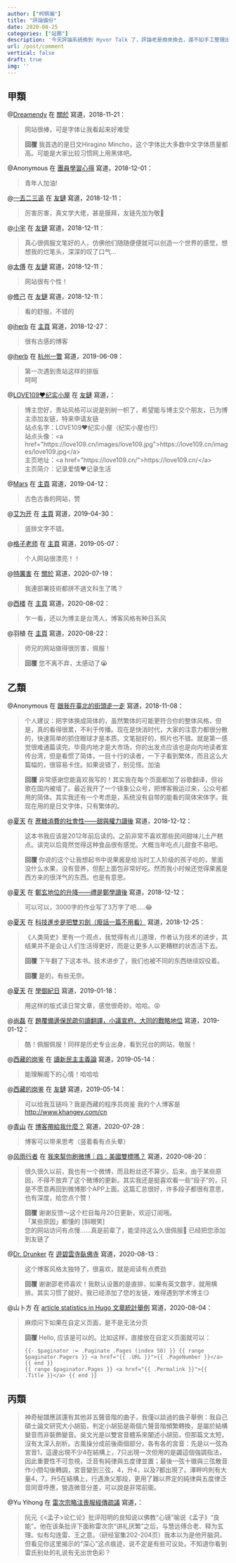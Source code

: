 ```yaml
---
author: ["柯棋瀚"]
title: "評論備份"
date: 2020-08-25
categories: ["站務"]
description: '今天評論系統換到 Hyvor Talk 了，評論老是換來換去，還不如手工整理出來備份好。'
url: /post/comment
vertical: false
draft: true
img: ''
---
```


## 甲類

@[Dreamendy](www.dreamendy.com) 在 [關於](/about) 寫道，2018-11-21：

> 网站很棒，可是字体让我看起来好难受
>
> **回覆** 我首选的是日文Hiragino Mincho，这个字体比大多数中文字体质量都高。可能是大家比较习惯网上用黑体吧。

@Anonymous 在 [團員學習心得](/post/137jlhx) 寫道，2018-12-01：

> 青年人加油!

@[一去二三遥](https://www.moonster.top) 在 [友鏈](/links) 寫道，2018-12-11：

> 厉害厉害，真文学大佬，甚是膜拜，友链先加为敬🙏

@[小宇](sunxyu.cn) 在 [友鏈](/links) 寫道，2018-12-11：

> 真心很佩服文笔好的人，仿佛他们随随便便就可以创造一个世界的感觉，想想我的烂笔头，深深的叹了口气…

@[太傅](taifua.com) 在 [友鏈](/links) 寫道，2018-12-11：

> 网站很有个性！

@[修己](ji.ci) 在 [友鏈](/links) 寫道，2018-12-11：

> 看的舒服，不错的

@[iherb](www.haobiaoke.com) 在 [主頁](/) 寫道，2018-12-27：

> 很有古感的博客

@[iherb](www.haobiaoke.com) 在 [杭州一瞥](/167) 寫道，2019-06-09：

> 第一次遇到贵站这样的排版<br>呵呵

@[LOVE109❤️纪实小屋](love109.cn) 在 [友鏈](/links) 寫道，：

> 博主您好，贵站风格可以说是别树一帜了，希望能与博主交个朋友，已为博主添加友链，特来申请友链<br>站点名字：LOVE109❤️纪实小屋（纪实小屋也行）<br>站点头像：<a href=\"https:\/\/love109.cn\/images\/love109.jpg\">https:\/\/love109.cn\/images\/love109.jpg<\/a><br>主页地址：<a href=\"https:\/\/love109.cn\/\">https:\/\/love109.cn\/<\/a><br>主页简介：记录爱情❤️记录生活

@[Mars](www.yanshihua.com) 在 [主頁](/) 寫道，2019-04-12：

> 古色古香的网站，赞

@[艾为开](www.aiweikai.com) 在 [主頁](/) 寫道，2019-04-30：

> 竖排文字不错。

@[格子老师](www.qian.lu) 在 [主頁](/) 寫道，2019-05-07：

> 个人网站很漂亮！！


@[特厲害](www.telihai.com) 在 [關於](/about) 寫道，2020-07-19：

> 我連部署技術都拼不過文科生了嗎？


@[西楼](http://www.westtower.cn/) 在 [主頁](/) 寫道，2020-08-02：

> 乍一看，还以为博主是台湾人，博客风格有种日系风

@羽植 在 [主頁](/) 寫道，2020-08-22：

> 师兄的网站做得很厉害，佩服！
> 
> **回覆** 您不离不弃，太感动了😭

## 乙類


@Anonymous 在 [跟我在臺北的街頭走一走](/blog/2017/10/27/tdbw.html) 寫道，2018-11-08：

> 个人建议：把字体换成简体的，虽然繁体的可能更符合你的整体风格，但是，真的看得很累，不利于传播。现在是快消时代，大家的注意力都很分散的，快速简单的抓住眼球才是本质。文笔挺好的，照片也不错。就是第一感觉很难通篇读完。毕竟内地才是大市场，你的出发点应该也是向内地读者宣传台湾，但是看惯了简体，一目十行的读者，一下子看到繁体，而且这么大篇幅的，很容易卡住。如果说错了，别见怪。加油
>
> **回覆** 非常感谢您能喜欢我写的！其实我在每个页面都加了谷歌翻译，但谷歌在国内被墙了。最近我开了一个镜象公众号，把博客搬运过来，公众号都用的简体。其实我还有一个考虑是，系统没有自带的能看的简体宋体字。我现在用的是日文字体，只有繁体的。

@[夏天](xiatian.name) 在 [蔗糖消費的社會性——甜與權力讀後](/139) 寫道，2018-12-12：

> 这本书我应该是2012年前后读的。之前非常不喜欢那些民间甜味儿土产糕点。读完以后竟然觉得这种食品很有感觉。大概当年吃点儿甜食不易吧。
>
> **回覆** 你说的这个让我想起书中说果酱是给当时工人阶级的孩子吃的，里面没什么水果，没有营养，但配上面包非常好吃。然而我小时候还觉得果酱是西方来的很洋气的东西。也是有意思。

@[夏天](xiatian.name) 在 [鄭玄地位的升降——禮是鄭學讀後](/143) 寫道，2018-12-12：

> 可以可以，3000字的作业写了3万字了吧…..😂

@[夏天](xiatian.name) 在 [科技進步是把雙刃劍（廢話一篇不用看）](/146) 寫道，2018-12-25：

> 《人类简史》里有一个观点，我觉得有点儿道理，作者认为技术的进步，其结果并不是会让人们生活得更好，而是让更多人以更糟糕的状态活下去。
>
> **回覆** 下午翻了下这本书。技术进步了，我们也被不同的东西继续奴役着。
>
> **回覆** 是的，有些无奈。

@[夏天](xiatian.name) 在 [學御紀日](/154) 寫道，2019-01-18：

> 用这样的版式读日常文章，感觉很奇妙。哈哈。😝

@[尚磊](shanglei.net) 在 [題覆備邊保民疏句讀翻譯，小議宣府、大同的戰略地位](/155) 寫道，2019-01-12：

> 酷！佩服佩服！同样是历史专业出身，看到兄台的网站，敬服！

@[西藏的岗鉴](www.khangey.com/cn) 在 [讀新民主主義論](/post/130xbmb) 寫道，2019-05-14：

> 能理解阁下的心情！哈哈哈

@[西藏的岗鉴](www.khangey.com/cn) 在 [友鏈](/links) 寫道，2019-05-14：

> 可以给我互链吗？我是西藏的程序员岗鉴 我的个人博客是<a href="http://www.khangey.com/cn">http://www.khangey.com/cn</a>

@[青山](www.huhexian.com) 在 [博客帶給我什麼？](/post/258-whyblogging) 寫道，2020-07-28：

> 博客可以带来思考（竖着看有点头晕）

@[风雨行者](stuit.cn) 在 [我來幫你刷微博｜四：美國雙標嗎？](/net/news-4) 寫道，2020-08-20：

> 很久很久以前，我也有一个微博，而且粉丝还不算少。后来，由于某些原因，不得不放弃了这个微博的更新。其实我还是挺喜欢看一些“段子”的，只是不愿意再回到微博那个APP上面。这篇汇总很好，许多段子都很有意思，也有深度，给您点个赞！
>
> **回覆** 谢谢反馈～这个栏目每月20日更新，欢迎订阅哦。   
> 「某些原因」都懂的 [斜眼笑]   
> 您的网站访问有点慢……真是前辈了，能坚持这么久很佩服💪 已经把您添加到友链了

@[Dr. Drunker](blog.shaoxiao.net) 在 [遊碧雲寺臥佛寺](/post/wofosi) 寫道，2020-08-13：

> 这个博客风格太独特了，很喜欢，就是阅读有点费劲
> 
> **回覆** 谢谢邵老师喜欢！我默认设置的是直排，如果有英文数字，就用横排。其实习惯了就好。我已经添加了您的友链，难得遇到学术博主😏

@山卜方 在 [article statistics in Hugo 文章統計舉例](/224) 寫道，2020-08-04：

> 麻烦问下如果在自定义页面，是不是无法分页
>
> **回覆** Hello, 应该是可以的。比如这样，直接放在自定义页面就可以：
>
> ```
> {{- $paginator := .Paginate .Pages (index 50) }} {{ range $paginator.Pagers }} <a href="{{ .URL }}">{{ .PageNumber }}</a> {{ end }}
> {{ range $paginator.Pages }} <a href="{{ .Permalink }}">{{ .Title }}</a> {{ end }}
> ```

## 丙類

> 神奇秘譜應該還有其他非五聲音階的曲子，我僅以談過的曲子舉例：我自己碩士論文研究大小胡笳，判定小胡笳是兩個六聲音階頻繁轉換，是屬於結構變音而非裝飾變音。吳文光是以雙宮音體系來闡述小胡笳，但那篇文太短，沒有太深入剖析。古風操分成前後兩個部分，各有各的宮音：先是以一弦為宮音1，這邊出現不少4在結構上，7只出現一次但用的是蠲這個強調指法，因此重要性不可忽視，泛音有純律與五度律並置；最後一弦十徽與三弦散音作小間勾後轉調，宮音變到三弦，4，升4，以及7都出現了。澤畔吟則有大量4，7，升5在結構上，行遇漁父那段，更用了難以界定的純律與五度律泛音同音呼應，營造微音分差，可以說是非常前衛。

@Yu Yihong 在 [雷次宗<v>略注喪服經傳</v>疏議](/178) 寫道，：

> 阮元《<孟子>论仁论》批评阳明的良知说以佛教“心镜”喻说《孟子》“良能”。他在该条批评下面称雷次宗“讲礼厌繁”之后，与慧远傅合老、释为玄理。似有勾连雷、王之意。（研经室集202-204页）我本以为是他开脑洞，但看见你这里揭示的“深心”这点痕迹，说不定是有些可议处。不知道你看到雷氏别处的礼说有无出世色彩？

